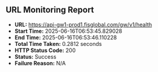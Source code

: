 ## URL Monitoring Report

- **URL:** https://api-gw1-prod1.fisglobal.com/gw/v1/health
- **Start Time:** 2025-06-16T06:53:45.829028
- **End Time:** 2025-06-16T06:53:46.110228
- **Total Time Taken:** 0.2812 seconds
- **HTTP Status Code:** 200
- **Status:** Success
- **Failure Reason:** N/A
